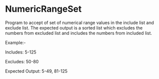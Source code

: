 # NumericRangeSet
Program to accept of set of numerical range values in the include list and exclude list. 
The expected output is a sorted list which excludes the numbers from excluded list and includes the numbers from included list.

Example:-

Includes: 5-125 

Excludes: 50-80 

Expected Output: 5-49, 81-125 
